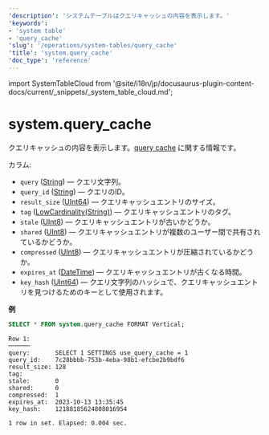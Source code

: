 ```yaml
---
'description': 'システムテーブルはクエリキャッシュの内容を表示します。'
'keywords':
- 'system table'
- 'query_cache'
'slug': '/operations/system-tables/query_cache'
'title': 'system.query_cache'
'doc_type': 'reference'
---
```


import SystemTableCloud from '@site/i18n/jp/docusaurus-plugin-content-docs/current/_snippets/_system_table_cloud.md';


# system.query_cache

<SystemTableCloud/>

クエリキャッシュの内容を表示します。[query cache](../query-cache.md) に関する情報です。

カラム:

- `query` ([String](../../sql-reference/data-types/string.md)) — クエリ文字列。
- `query_id` ([String](../../sql-reference/data-types/string.md)) — クエリのID。
- `result_size` ([UInt64](/sql-reference/data-types/int-uint#integer-ranges)) — クエリキャッシュエントリのサイズ。
- `tag` ([LowCardinality(String)](../../sql-reference/data-types/lowcardinality.md)) — クエリキャッシュエントリのタグ。
- `stale` ([UInt8](../../sql-reference/data-types/int-uint.md)) — クエリキャッシュエントリが古いかどうか。
- `shared` ([UInt8](../../sql-reference/data-types/int-uint.md)) — クエリキャッシュエントリが複数のユーザー間で共有されているかどうか。
- `compressed` ([UInt8](../../sql-reference/data-types/int-uint.md)) — クエリキャッシュエントリが圧縮されているかどうか。
- `expires_at` ([DateTime](../../sql-reference/data-types/datetime.md)) — クエリキャッシュエントリが古くなる時間。
- `key_hash` ([UInt64](/sql-reference/data-types/int-uint#integer-ranges)) — クエリ文字列のハッシュで、クエリキャッシュエントリを見つけるためのキーとして使用されます。

**例**

```sql
SELECT * FROM system.query_cache FORMAT Vertical;
```

```text
Row 1:
──────
query:       SELECT 1 SETTINGS use_query_cache = 1
query_id:    7c28bbbb-753b-4eba-98b1-efcbe2b9bdf6
result_size: 128
tag:
stale:       0
shared:      0
compressed:  1
expires_at:  2023-10-13 13:35:45
key_hash:    12188185624808016954

1 row in set. Elapsed: 0.004 sec.
```
